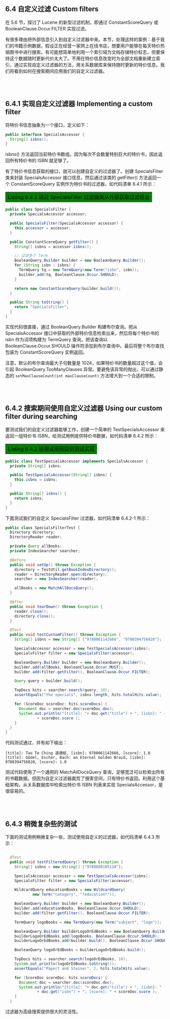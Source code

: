 ## 6.4 自定义过滤 Custom filters ##

在 5.6 节，探讨了 Lucene 的新型过滤机制，即通过 ConstantScoreQuery 或 BooleanClause.Occur.FILTER 实现过滤。

有很多理由把外部信息引入到自定义过滤器中来。本节，处理这样的案例：基于我们的书籍示例数据，假设正在经营一家网上在线书店，想要用户能够在每天特价热销图书中进行搜索。有可能想简单地利用一个索引域为文档存储特价标志，但要保持这个数据随时更新代价太大了。不用在特价信息改变时为全部文档重新建立索引，通过实现自定义过滤器的方法，用关系数据库来保持随时更新的特价信息。我们将看到如何在搜索期间应用我们的自定义过滤器。

<br/><br/>
<a id="1"></a>

## 6.4.1 实现自定义过滤器 Implementing a custom filter ##

将特价书信息抽象为一个接口，定义如下：

```java
public interface SpecialsAccessor {
  String[] isbns();
}
```

isbns() 方法返回当前特价书数组。因为每次不会数量特别巨大的特价书，因此返回所有特价书的 ISBN 就足够了。

有了特价书信息获取的接口，就可以创建自定义的过滤器了。创建 SpecialsFilter 类来封装 SpecialsAccessor 接口信息，然后通过该类的 getFilter() 方法返回一个 ConstantScoreQuery 实例作为特价书的过滤器，如代码清单 6.4.1 所示：

<table width="100%"><tr><td bgcolor=green><font color=black>Listing 6.4.1 通过 SpecialsFilter 过滤器类从外部获取过滤信息</td></tr></table>

```java
public class SpecialsFilter {
  private SpecialsAccessor accessor;

  public SpecialsFilter(SpecialsAccessor accessor) {
    this.accessor = accessor;
  }

  public ConstantScoreQuery getFilter() {
    String[] isbns = accessor.isbns();

    // 过滤多个 Term
    BooleanQuery.Builder builder = new BooleanQuery.Builder();
    for (String isbn : isbns) {
      TermQuery tq = new TermQuery(new Term("isbn", isbn));
      builder.add(tq, BooleanClause.Occur.SHOULD);
    }

    return new ConstantScoreQuery(builder.build());
  }

  public String toString() {
    return "SpecialsFilter";
  }
}
```

实现代码很直接，通过 BooleanQuery.Builder 构建布尔查询。把从 SpecialsAccessor 接口中获取的外部特价信息检索出来，然后将每个特价书的 isbn 作为词项构建为 TermQuery 查询，把该查询以 BooleanClause.Occur.SHOULD 操作符添加到布尔查询中。最后将整个布尔查找包装为 ConstantScoreQuery 实例返回。

注意，默认的布尔查询最大子句数量是 1024，如果特价书的数量超过这个值，会引起 BooleanQuery.TooManyClauses 异常。要避免该异常的抛出，可以通过静态的 `setMaxClauseCount(int maxClauseCount)` 方法增大到一个合适的限制。


<br/><br/>
<a id="2"></a>

## 6.4.2 搜索期间使用自定义过滤器 Using our custom filter during searching ##

要测试我们的自定义过滤器能够工作，创建一个简单的 TestSpecialsAccessor 来返回一组特价书 ISBN，给测试用例提供特价书数据，如代码清单 6.4.2 所示：

<table width="100%"><tr><td bgcolor=green><font color=black>Listing 6.4.2 给测试用例提供测试实现</td></tr></table>

```java
public class TestSpecialsAccessor implements SpecialsAccessor {
  private String[] isbns;

  public TestSpecialsAccessor(String[] isbns) {
    this.isbns = isbns;
  }

  public String[] isbns() {
    return isbns;
  }
}
```

下面测试我们的自定义 SpecialsFilter 过滤器，如代码清单 6.4.2-1 所示：

```java
public class SpecialsFilterTest {
  Directory directory;
  DirectoryReader reader;

  private Query allBooks;
  private IndexSearcher searcher;

  @Before
  public void setUp() throws Exception {
    directory = TestUtil.getBookIndexDirectory();
    reader = DirectoryReader.open(directory);
    searcher = new IndexSearcher(reader);

    allBooks = new MatchAllDocsQuery();
  }

  @After
  public void tearDown() throws Exception {
    reader.close();
    directory.close();
  }

  @Test
  public void testCustomFilter() throws Exception {
    String[] isbns = new String[] {"9780061142666", "9780394756820"};

    SpecialsAccessor accessor = new TestSpecialsAccessor(isbns);
    SpecialsFilter filter = new SpecialsFilter(accessor);

    BooleanQuery.Builder builder = new BooleanQuery.Builder();
    builder.add(allBooks, BooleanClause.Occur.MUST);
    builder.add(filter.getFilter(), BooleanClause.Occur.FILTER);

    Query query = builder.build();

    TopDocs hits = searcher.search(query, 10);
    assertEquals("the specials", isbns.length, hits.totalHits.value);

    for (ScoreDoc scoreDoc: hits.scoreDocs) {
      Document doc = searcher.doc(scoreDoc.doc);
      System.out.println("[title]: "+ doc.get("title") + ", [isbn]: " + doc.get("isbn") + ", [score]: "
              + scoreDoc.score );
    }
  }
}
```

代码测试通过，并有如下输出：

```shell
[title]: Tao Te Ching 道德經, [isbn]: 9780061142666, [score]: 1.0
[title]: Gödel, Escher, Bach: an Eternal Golden Braid, [isbn]: 9780394756820, [score]: 1.0
```

测试代码使用了一个通用的 MatchAllDocsQuery 查询，足够宽泛可以检索出所有的书籍数据。但因为自定义过滤器裁剪了搜索空间，只有特价书返回。利用这个基础架构，从关系数据库中检索出特价书 ISBN 列表来实现 SpecialsAccessor，是很容易的。

<br/><br/>
<a id="3"></a>

## 6.4.3 稍微复杂些的测试 ##

下面的测试用例稍微复杂一些，测试使用自定义的过滤器，如代码清单 6.4.3 所示：

```java

  @Test
  public void testFilteredQuery() throws Exception {
    String[] isbns = new String[] {"9780880105118"};

    SpecialsAccessor accessor = new TestSpecialsAccessor(isbns);
    SpecialsFilter filter = new SpecialsFilter(accessor);

    WildcardQuery educationBooks = new WildcardQuery(
            new Term("category", "*education*"));

    BooleanQuery.Builder builder = new BooleanQuery.Builder();
    builder.add(educationBooks, BooleanClause.Occur.SHOULD);
    builder.add(filter.getFilter(), BooleanClause.Occur.FILTER);

    TermQuery logoBooks = new TermQuery(new Term("subject", "logo"));

    BooleanQuery.Builder builderLogoOrEdBooks = new BooleanQuery.Builder();
    builderLogoOrEdBooks.add(logoBooks, BooleanClause.Occur.SHOULD);
    builderLogoOrEdBooks.add(builder.build(), BooleanClause.Occur.SHOULD);

    BooleanQuery logoOrEdBooks = builderLogoOrEdBooks.build();

    TopDocs hits = searcher.search(logoOrEdBooks, 10);
    System.out.println(logoOrEdBooks.toString());
    assertEquals("Papert and Steiner", 2, hits.totalHits.value);

    for (ScoreDoc scoreDoc: hits.scoreDocs) {
      Document doc = searcher.doc(scoreDoc.doc);
      System.out.println("[title]: "+ doc.get("title") + ", [isbn]: "
              + doc.get("isbn") + ", [score]: " + scoreDoc.score );
    }
  }
```

过滤器为高级搜索提供很大的灵活性。









